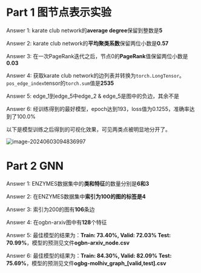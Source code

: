 # Part 1 图节点表示实验

Answer 1: karate club network的**average degree**保留到整数是**5**

Answer 2: karate club network的**平均聚类系数**保留两位小数是**0.57**

Answer 3: 在一次PageRank迭代之后，节点0的**PageRank**值保留两位小数是**0.03**

Answer 4: 获取karate club network的边列表并转换为`torch.LongTensor`。`pos_edge_index`tensor的`torch.sum`值是**2535**

Answer 5: edge_1到edge_5中edge_2 & edge_5是图中的负边，其余不是

Answer 6: 经训练得到的最好模型，epoch达到193，loss值为0.1255，准确率达到了100.0%

以下是模型训练之后得到的可视化效果，可见两类点被明显地分开了。

![image-20240603094836997](C:\Users\iPrie\AppData\Roaming\Typora\typora-user-images\image-20240603094836997.png)

# Part 2 GNN

Answer 1: ENZYMES数据集中的**类和特征**的数量分别是**6和3**

Answer 2: 在ENZYMES数据集中**索引为100的图的标签是4**

Answer 3: 索引为200的图有**106**条边

Answer 4: 在ogbn-arxiv图中有**128**个特征

Answer 5: 最佳模型的结果为：**Train: 73.40%, Valid: 72.03% Test: 70.99%**，模型的预测见文件**ogbn-arxiv_node.csv**

Answer 6: 最佳模型的结果为：**Train: 84.30%, Valid: 82.09% Test: 75.69%**，模型的预测见文件**ogbg-molhiv_graph_[valid,test].csv**